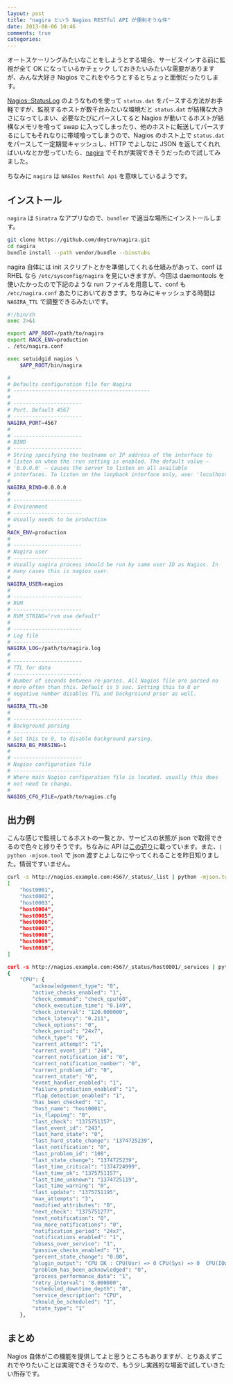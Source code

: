 ```yaml
---
layout: post
title: "nagira という Nagios RESTful API が便利そうな件"
date: 2013-08-06 10:46
comments: true
categories: 
---
```


オートスケーリングみたいなことをしようとする場合、サービスインする前に監視が全て OK になっているかチェック
しておきたいみたいな需要がありますが、みんな大好き Nagios でこれをやろうとするとちょっと面倒だったりします。

[Nagios::StatusLog](http://search.cpan.org/~duncs/Nagios-Object-0.21.18/lib/Nagios/StatusLog.pm) のようなものを使って `status.dat` をパースする方法がお手軽ですが、監視するホストが数千台みたいな環境だと `status.dat` が結構な大きさになってしまい、必要なたびにパースしてると Nagios が動いてるホストが結構なメモリを喰って swap に入ってしまったり、他のホストに転送してパースするにしてもそれなりに帯域喰ってしまうので、Nagios のホスト上で `status.dat` をパースして一定期間キャッシュし、HTTP でよしなに JSON を返してくれればいいなとか思っていたら、[nagira](https://github.com/dmytro/nagira) でそれが実現できそうだったので試してみました。 

ちなみに `nagira` は `NAGIos Restful Api` を意味しているようです。

## インストール

`nagira` は `Sinatra` なアプリなので、`bundler` で適当な場所にインストールします。

``` bash install
git clone https://github.com/dmytro/nagira.git
cd nagira
bundle install --path vendor/bundle --binstubs
```

nagira 自体には init スクリプトとかを準備してくれる仕組みがあって、conf は RHEL なら `/etc/sysconfig/nagira` を見にいきますが、今回は daemontools を使いたかったので下記のような run ファイルを用意して、conf も `/etc/nagira.conf` あたりにおいておきます。ちなみにキャッシュする時間は `NAGIRA_TTL` で調整できるみたいです。

``` bash daemontools run file
#!/bin/sh
exec 2>&1

export APP_ROOT=/path/to/nagira
export RACK_ENV=production
. /etc/nagira.conf

exec setuidgid nagios \
    $APP_ROOT/bin/nagira
```

``` bash nagira.conf
#
# Defaults configuration file for Nagira
# --------------------------------------------
#
# ----------------------
# Port. Default 4567
# ----------------------
NAGIRA_PORT=4567
#
# ----------------------
# BIND
# ----------------------
# String specifying the hostname or IP address of the interface to
# listen on when the :run setting is enabled. The default value –
# '0.0.0.0' – causes the server to listen on all available
# interfaces. To listen on the loopback interface only, use: 'localhost'
#
NAGIRA_BIND=0.0.0.0
#
# ----------------------
# Environment
# ----------------------
# Usually needs to be production
#
RACK_ENV=production
#
# ----------------------
# Nagira user
# ----------------------
# Usually nagira process should be run by same user ID as Nagios. In
# many cases this is nagios user.
#
NAGIRA_USER=nagios
#
# ----------------------
# RVM
# ----------------------
# RVM_STRING="rvm use default"
#
# ----------------------
# Log file
# ----------------------
NAGIRA_LOG=/path/to/nagira.log
#
# ----------------------
# TTL for data
# ----------------------
# Number of seconds between re-parses. All Nagios file are parsed no
# more often than this. Default is 5 sec. Setting this to 0 or
# negative number disables TTL and backgroiund prser as well.
#
NAGIRA_TTL=30
#
# ----------------------
# Background parsing
# ----------------------
# Set this to 0, to disable background parsing.
NAGIRA_BG_PARSING=1
#
# ----------------------
# Nagios configuration file
# ----------------------
# Where main Nagios configuration file is located. usually this does
# not need to change.
#
NAGIOS_CFG_FILE=/path/to/nagios.cfg
```

## 出力例

こんな感じで監視してるホストの一覧とか、サービスの状態が json で取得できるので色々と捗りそうです。ちなみに API は[この辺り](https://github.com/dmytro/nagira/blob/master/docs/API.md)に載っています。また、`| python -mjson.tool` で json 渡すとよしなにやってくれることを昨日知りました。情弱ですいません。

``` bash examples
curl -s http://nagios.example.com:4567/_status/_list | python -mjson.tool
[
    "host0001",
    "host0002",
    "host0003",
    "host0004",
    "host0005",
    "host0006",
    "host0007",
    "host0008",
    "host0009",
    "host0010",
]

curl -s http://nagios.example.com:4567/_status/host0001/_services | python -mjson.tool
{
    "CPU": {
        "acknowledgement_type": "0",
        "active_checks_enabled": "1",
        "check_command": "check_cpu!60",
        "check_execution_time": "0.149",
        "check_interval": "120.000000",
        "check_latency": "0.211",
        "check_options": "0",
        "check_period": "24x7",
        "check_type": "0",
        "current_attempt": "1",
        "current_event_id": "248",
        "current_notification_id": "0",
        "current_notification_number": "0",
        "current_problem_id": "0",
        "current_state": "0",
        "event_handler_enabled": "1",
        "failure_prediction_enabled": "1",
        "flap_detection_enabled": "1",
        "has_been_checked": "1",
        "host_name": "host0001",
        "is_flapping": "0",
        "last_check": "1375751157",
        "last_event_id": "243",
        "last_hard_state": "0",
        "last_hard_state_change": "1374725239",
        "last_notification": "0",
        "last_problem_id": "108",
        "last_state_change": "1374725239",
        "last_time_critical": "1374724999",
        "last_time_ok": "1375751157",
        "last_time_unknown": "1374725119",
        "last_time_warning": "0",
        "last_update": "1375751195",
        "max_attempts": "3",
        "modified_attributes": "0",
        "next_check": "1375751277",
        "next_notification": "0",
        "no_more_notifications": "0",
        "notification_period": "24x7",
        "notifications_enabled": "1",
        "obsess_over_service": "1",
        "passive_checks_enabled": "1",
        "percent_state_change": "0.00",
        "plugin_output": "CPU OK : CPU(Usr) => 0 CPU(Sys) => 0  CPU(IOwait) => 1",
        "problem_has_been_acknowledged": "0",
        "process_performance_data": "1",
        "retry_interval": "8.000000",
        "scheduled_downtime_depth": "0",
        "service_description": "CPU",
        "should_be_scheduled": "1",
        "state_type": "1"
    },
```

## まとめ

Nagios 自体がこの機能を提供してよと思うところもありますが、とりあえずこれでやりたいことは実現できそうなので、もう少し実践的な場面で試していきたい所存です。
